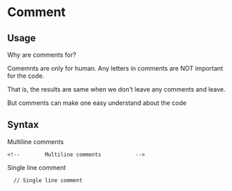 # Comment
## Usage
Why are comments for?

Comemnts are only for human. Any letters in comments are NOT important for the code.

That is, the results are same when we don't leave any comments and leave.

But comments can make one easy understand about the code 

## Syntax
Multiline comments  

    <!--        Multiline comments           -->
    
 
Single line comment

      // Single line comment
      
      
